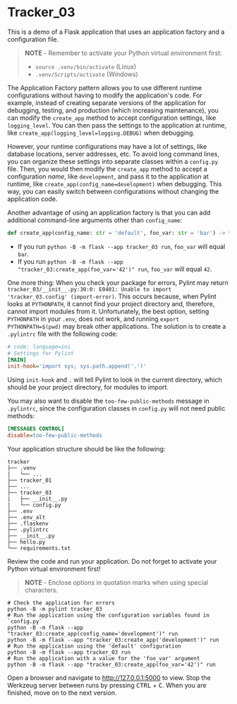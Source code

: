 # Tracker_03

This is a demo of a Flask application that uses an application factory and a configuration file.

> **NOTE** - Remember to activate your Python virtual environment first:
>
> - `source .venv/bin/activate` (Linux)
> - `.venv/Scripts/activate` (Windows)

The Application Factory pattern allows you to use different runtime configurations without having to modify the application's code. For example, instead of creating separate versions of the application for debugging, testing, and production (which increasing maintenance), you can modify the `create_app` method to accept configuration settings, like `logging_level`. You can then pass the settings to the application at runtime, like `create_app(logging_level=logging.DEBUG)` when debugging.

However, your runtime configurations may have a lot of settings, like database locations, server addresses, etc. To avoid long command lines, you can organize these settings into separate classes within a `config.py` file. Then, you would then modify the `create_app` method to accept a configuration *name*, like `development`, and pass it to the application at runtime, like `create_app(config_name=development)` when debugging. This way, you can easily switch between configurations without changing the application code.

Another advantage of using an application factory is that you can add additional command-line arguments other than `config_name`:

```python
def create_app(config_name: str = 'default', foo_var: str = 'bar') -> flask.Flask:
```

- If you run `python -B -m flask --app tracker_03 run`, `foo_var` will equal `bar`.
- If you run `python -B -m flask --app "tracker_03:create_app(foo_var='42')" run`, `foo_var` will equal `42`.

One more thing: When you check your package for errors, Pylint may return `tracker_03/__init__.py:30:0: E0401: Unable to import 'tracker_03.config' (import-error)`. This occurs because, when Pylint looks at `PYTHONPATH`, it cannot find your project directory and, therefore, cannot import modules from it. Unfortunately, the best option, setting `PYTHONPATH` in your `.env`, does not work, and running `export PYTHONPATH=$(pwd)` may break other applications. The solution is to create a `.pylintrc` file with the following code:

```ini
# code: language=ini
# Settings for Pylint
[MAIN]
init-hook='import sys; sys.path.append('.')'
```

Using `init-hook` and `.` will tell Pylint to look in the current directory, which should be your project directory, for modules to import.

You may also want to disable the `too-few-public-methods` message in `.pylintrc`, since the configuration classes in `config.py` will not need public methods:

```ini
[MESSAGES CONTROL]
disable=too-few-public-methods
```

Your application structure should be like the following:

```text
tracker
├── .venv
|   └── ...
├── tracker_01
├── ...
├── tracker_03
|   ├── __init__.py
|   └── config.py
├── .env
├── .env_alt
├── .flaskenv
├── .pylintrc
├── __init__.py
├── hello.py
└── requirements.txt
```

Review the code and run your application. Do not forget to activate your Python virtual environment first!

> **NOTE** - Enclose options in quotation marks when using special characters.

```shell
# Check the application for errors
python -B -m pylint tracker_03
# Run the application using the configuration variables found in `config.py`
python -B -m flask --app "tracker_03:create_app(config_name='development')" run
python -B -m flask --app "tracker_03:create_app('development')" run
# Run the application using the 'default' configuration
python -B -m flask --app tracker_03 run
# Run the application with a value for the 'foo_var' argument
python -B -m flask --app "tracker_03:create_app(foo_var='42')" run
```

Open a browser and navigate to <http://127.0.0.1:5000> to view. Stop the Werkzeug server between runs by pressing <kbd>CTRL</kbd> +  <kbd>C</kbd>. When you are finished, move on to the next version.
